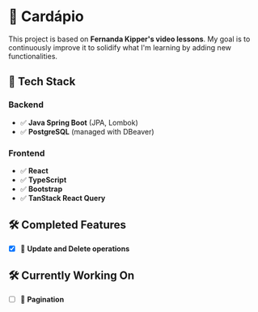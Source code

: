# 📌 Cardápio  

This project is based on **Fernanda Kipper's video lessons**. My goal is to continuously improve it to solidify what I'm learning by adding new functionalities.  

## 🚀 Tech Stack  

### Backend  
- ✅ **Java Spring Boot** (JPA, Lombok)  
- ✅ **PostgreSQL** (managed with DBeaver)  

### Frontend  
- ✅ **React**  
- ✅ **TypeScript**  
- ✅ **Bootstrap**  
- ✅ **TanStack React Query**  

## 🛠️ Completed Features  
- [X] 🔧 **Update and Delete operations**  

## 🛠️ Currently Working On  
- [ ] 🔧 **Pagination**  

